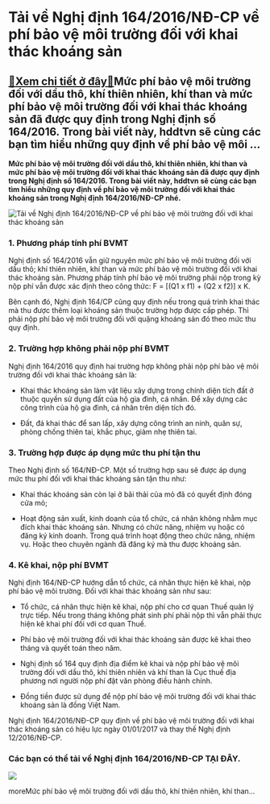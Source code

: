 Tải về Nghị định 164/2016/NĐ-CP về phí bảo vệ môi trường đối với khai thác khoáng sản
=====================================================================================

[:gift:Xem chi tiết ở đây:gift:](https://hddtvn.com/tai-ve-nghi-dinh-164-2016-nd-cp-ve-phi-bao-ve-moi-truong-doi-voi-khai-thac-khoang-san/)Mức phí bảo vệ môi trường đối với dầu thô, khí thiên nhiên, khí than và mức phí bảo vệ môi trường đối với khai thác khoáng sản đã được quy định trong Nghị định số 164/2016. Trong bài viết này, hddtvn sẽ cùng các bạn tìm hiểu những quy định về phí bảo vệ môi …
-------------------------------------------------------------------------------------------------------------------------------------------------------------------------------------------------------------------------------------------------------------------

**Mức phí bảo vệ môi trường đối với dầu thô, khí thiên nhiên, khí than và mức phí bảo vệ môi trường đối với khai thác khoáng sản đã được quy định trong Nghị định số 164/2016. Trong bài viết này, hddtvn sẽ cùng các bạn tìm hiểu những quy định về phí bảo vệ môi trường đối với khai thác khoáng sản trong Nghị định 164/2016/NĐ-CP nhé.**


![Tải về Nghị định 164/2016/NĐ-CP về phí bảo vệ môi trường đối với khai thác khoáng sản](https://hddtvn.com/wp-content/uploads/2021/01/ktks.jpg)


### 1. Phương pháp tính phí BVMT


Nghị định số 164/2016 vẫn giữ nguyên mức phí bảo vệ môi trường đối với dầu thô; khí thiên nhiên, khí than và mức phí bảo vệ môi trường đối với khai thác khoáng sản. Phương pháp tính phí bảo vệ môi trường phải nộp trong kỳ nộp phí vẫn được xác định theo công thức: F = [(Q1 x f1) + (Q2 x f2)] x K.


Bên cạnh đó, Nghị định 164/CP cũng quy định nếu trong quá trình khai thác mà thu được thêm loại khoáng sản thuộc trường hợp được cấp phép. Thì phải nộp phí bảo vệ môi trường đối với quặng khoáng sản đó theo mức thu quy định.


### 2. Trường hợp không phải nộp phí BVMT


Nghị định 164/2016 quy định hai trường hợp không phải nộp phí bảo vệ môi trường đối với khai thác khoáng sản là:




* Khai thác khoáng sản làm vật liệu xây dựng trong chính diện tích đất ở thuộc quyền sử dụng đất của hộ gia đình, cá nhân. Để xây dựng các công trình của hộ gia đình, cá nhân trên diện tích đó.

* Đất, đá khai thác để san lấp, xây dựng công trình an ninh, quân sự, phòng chống thiên tai, khắc phục, giảm nhẹ thiên tai.



### 3. Trường hợp được áp dụng mức thu phí tận thu


Theo Nghị định số 164/NĐ-CP. Một số trường hợp sau sẽ được áp dụng mức thu phí đối với khai thác khoáng sản tận thu như:




* Khai thác khoáng sản còn lại ở bãi thải của mỏ đã có quyết định đóng cửa mỏ;

* Hoạt động sản xuất, kinh doanh của tổ chức, cá nhân không nhằm mục đích khai thác khoáng sản. Nhưng có chức năng, nhiệm vụ hoặc có đăng ký kinh doanh. Trong quá trình hoạt động theo chức năng, nhiệm vụ. Hoặc theo chuyên ngành đã đăng ký mà thu được khoáng sản.



### 4. Kê khai, nộp phí BVMT


Nghị định 164/NĐ-CP hướng dẫn tổ chức, cá nhân thực hiện kê khai, nộp phí bảo vệ môi trường. Đối với khai thác khoáng sản như sau:




* Tổ chức, cá nhân thực hiện kê khai, nộp phí cho cơ quan Thuế quản lý trực tiếp. Nếu trong tháng không phát sinh phí phải nộp thì vẫn phải thực hiện kê khai phí đối với cơ quan Thuế.

* Phí bảo vệ môi trường đối với khai thác khoáng sản được kê khai theo tháng và quyết toán theo năm.

* Nghị định số 164 quy định địa điểm kê khai và nộp phí bảo vệ môi trường đối với dầu thô, khí thiên nhiên và khí than là Cục thuế địa phương nơi người nộp phí đặt văn phòng điều hành chính.

* Đồng tiền được sử dụng để nộp phí bảo vệ môi trường đối với khai thác khoáng sản là đồng Việt Nam.



Nghị định 164/2016/NĐ-CP quy định về phí bảo vệ môi trường đối với khai thác khoáng sản có hiệu lực ngày 01/01/2017 và thay thế Nghị định 12/2016/NĐ-CP.


### Các bạn có thể tải về Nghị định 164/2016/NĐ-CP **TẠI ĐÂY**.


![](https://hddtvn.com/wp-content/uploads/2021/01/51.png)


moreMức phí bảo vệ môi trường đối với dầu thô, khí thiên nhiên, khí than…

